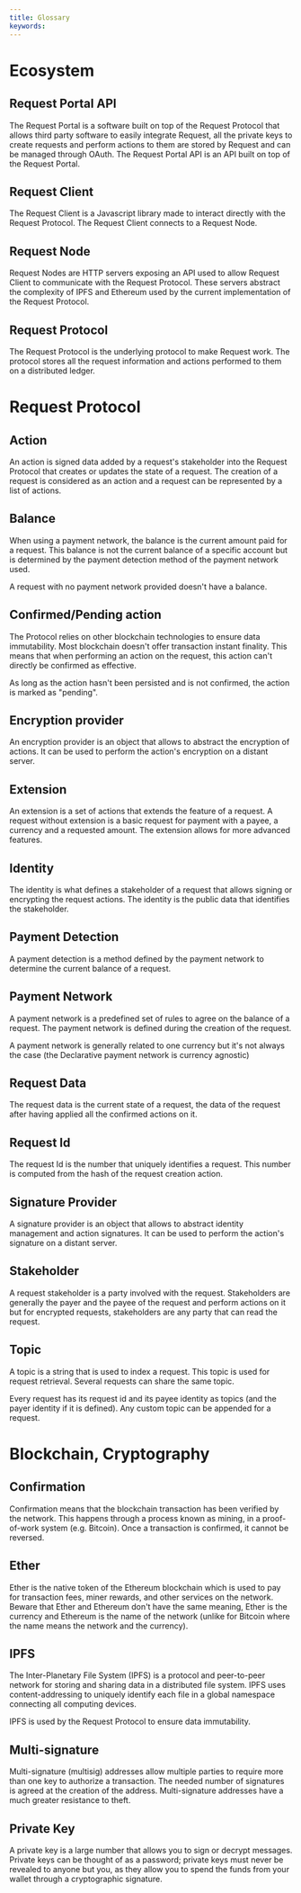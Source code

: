```yaml
---
title: Glossary
keywords:
---
```


# Ecosystem

## Request Portal API

The Request Portal is a software built on top of the Request Protocol that allows third party software to easily integrate Request, all the private keys to create requests and perform actions to them are stored by Request and can be managed through OAuth. The Request Portal API is an API built on top of the Request Portal.

## Request Client

The Request Client is a Javascript library made to interact directly with the Request Protocol. The Request Client connects to a Request Node.

## Request Node

Request Nodes are HTTP servers exposing an API used to allow Request Client to communicate with the Request Protocol. These servers abstract the complexity of IPFS and Ethereum used by the current implementation of the Request Protocol.

## Request Protocol

The Request Protocol is the underlying protocol to make Request work. The protocol stores all the request information and actions performed to them on a distributed ledger.

# Request Protocol

## Action

An action is signed data added by a request's stakeholder into the Request Protocol that creates or updates the state of a request. The creation of a request is considered as an action and a request can be represented by a list of actions.

## Balance

When using a payment network, the balance is the current amount paid for a request. This balance is not the current balance of a specific account but is determined by the payment detection method of the payment network used.

A request with no payment network provided doesn't have a balance.

## Confirmed/Pending action

The Protocol relies on other blockchain technologies to ensure data immutability. Most blockchain doesn't offer transaction instant finality. This means that when performing an action on the request, this action can't directly be confirmed as effective.

As long as the action hasn't been persisted and is not confirmed, the action is marked as "pending".

## Encryption provider

An encryption provider is an object that allows to abstract the encryption of actions. It can be used to perform the action's encryption on a distant server.

## Extension

An extension is a set of actions that extends the feature of a request. A request without extension is a basic request for payment with a payee, a currency and a requested amount. The extension allows for more advanced features.

## Identity

The identity is what defines a stakeholder of a request that allows signing or encrypting the request actions. The identity is the public data that identifies the stakeholder.

## Payment Detection

A payment detection is a method defined by the payment network to determine the current balance of a request.

## Payment Network

A payment network is a predefined set of rules to agree on the balance of a request. The payment network is defined during the creation of the request.

A payment network is generally related to one currency but it's not always the case (the Declarative payment network is currency agnostic)

## Request Data

The request data is the current state of a request, the data of the request after having applied all the confirmed actions on it.

## Request Id

The request Id is the number that uniquely identifies a request. This number is computed from the hash of the request creation action.

## Signature Provider

A signature provider is an object that allows to abstract identity management and action signatures. It can be used to perform the action's signature on a distant server.

## Stakeholder

A request stakeholder is a party involved with the request. Stakeholders are generally the payer and the payee of the request and perform actions on it but for encrypted requests, stakeholders are any party that can read the request.

## Topic

A topic is a string that is used to index a request. This topic is used for request retrieval. Several requests can share the same topic.

Every request has its request id and its payee identity as topics (and the payer identity if it is defined). Any custom topic can be appended for a request.

# Blockchain, Cryptography

## Confirmation

Confirmation means that the blockchain transaction has been verified by the network. This happens through a process known as mining, in a proof-of-work system (e.g. Bitcoin). Once a transaction is confirmed, it cannot be reversed. 

## Ether

Ether is the native token of the Ethereum blockchain which is used to pay for transaction fees, miner rewards, and other services on the network. Beware that Ether and Ethereum don't have the same meaning, Ether is the currency and Ethereum is the name of the network (unlike for Bitcoin where the name means the network and the currency).

## IPFS

The Inter-Planetary File System (IPFS) is a protocol and peer-to-peer network for storing and sharing data in a distributed file system. IPFS uses content-addressing to uniquely identify each file in a global namespace connecting all computing devices.

IPFS is used by the Request Protocol to ensure data immutability.

## Multi-signature

Multi-signature (multisig) addresses allow multiple parties to require more than one key to authorize a transaction. The needed number of signatures is agreed at the creation of the address. Multi-signature addresses have a much greater resistance to theft.

## Private Key

A private key is a large number that allows you to sign or decrypt messages. Private keys can be thought of as a password; private keys must never be revealed to anyone but you, as they allow you to spend the funds from your wallet through a cryptographic signature.
